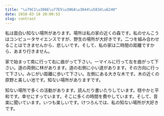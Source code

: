 ```yaml
---
title: "\u79C1\u306E\u77E5\u306A\u3044\u5834\u6240"
date: 2010-03-18 20:00:53
slug: contrast
---
```

私は面白い知ない場所があります。場所は私の家の近くの森です。私のせんこうはコンピュータサイエンスですが、野生の場所が大好きです。二つを組み合わせ ることはできませんから、悲しいです。そして、私の家は二時間の距離ですから、あまり行きません。

<!--more-->

家で始まって南に行って右に曲がって下さい。一マイルに行って左を曲がって下さい。道の両側に林があります。道の右側に小い道があります。その方向に行っ て下さい。みじがい距離に歩いて下さい。左側にある大きな木です。木の近くの原野と美しい池です。知ない場所がありますです。

知ない場所で多くの活動があります。読んだり書いたりしています。穏やかと平和です。幸せにすっています。そこに多くの時間を費やしています。そして、音 楽に聞いています。いつも楽しいです。けつろんでは、私の知ない場所が大好きです。

